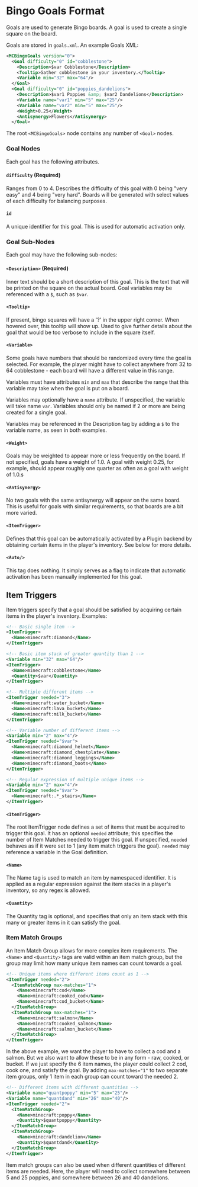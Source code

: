 # Bingo Goals Format

Goals are used to generate Bingo boards. A goal is used to create a single
square on the board.

Goals are stored in `goals.xml`. An example Goals XML:

```xml
<MCBingoGoals version="0">
  <Goal difficulty="0" id="cobblestone">
    <Description>$var Cobblestone</Description>
    <Tooltip>Gather cobblestone in your inventory.</Tooltip>
    <Variable min="32" max="64"/>
  </Goal>
  <Goal difficulty="0" id="poppies_dandelions">
    <Description>$var1 Poppies &amp; $var2 Dandelions</Description>
    <Variable name="var1" min="5" max="25"/>
    <Variable name="var2" min="5" max="25"/>
    <Weight>0.25</Weight>
    <Antisynergy>Flowers</Antisynergy>
  </Goal>
```

The root `<MCBingoGoals>` node contains any number of `<Goal>` nodes.

### Goal Nodes

Each goal has the following attributes.
 
#### `difficulty` (Required)
Ranges from 0 to 4. Describes the difficulty of this goal with 0 being "very
easy" and 4 being "very hard". Boards will be generated with select values of
each difficulty for balancing purposes.

#### `id`
A unique identifier for this goal. This is used for automatic activation only.

### Goal Sub-Nodes

Each goal may have the following sub-nodes:

#### `<Description>` (Required)
Inner text should be a short description of this goal. This is the text that 
will be printed on the square on the actual board. Goal variables may be 
referenced with a `$`, such as `$var`.

#### `<Tooltip>`
If present, bingo squares will have a '?' in the upper right corner. When 
hovered over, this tooltip will show up. Used to give further details about 
the goal that would be too verbose to include in the square itself.

#### `<Variable>`
Some goals have numbers that should be randomized every time the goal is 
selected. For example, the player might have to collect anywhere from 32 to 
64 cobblestone - each board will have a different value in this range.

Variables must have attributes `min` and `max` that describe the range that 
this variable may take when the goal is put on a board.

Variables may optionally have a `name` attribute. If unspecified, the 
variable will take name `var`. Variables should only be named if 2 or more 
are being created for a single goal.

Variables may be referenced in the Description tag by adding a `$` to the 
variable name, as seen in both examples.

#### `<Weight>`
Goals may be weighted to appear more or less frequently on the board. If not 
specified, goals have a weight of 1.0. A goal with weight 0.25, for example, 
should appear roughly one quarter as often as a goal with weight of 1.0.s

#### `<Antisynergy>`
No two goals with the same antisynergy will appear on the same board. This is
useful for goals with similar requirements, so that boards are a bit more
varied.

#### `<ItemTrigger>`
Defines that this goal can be automatically activated by a Plugin backend by 
obtaining certain items in the player's inventory. See below for more details.

#### `<Auto/>`
This tag does nothing. It simply serves as a flag to indicate that automatic 
activation has been manually implemented for this goal.

## Item Triggers
Item triggers specify that a goal should be satisfied by acquiring 
certain items in the player's inventory. Examples:
```xml
<!-- Basic single item -->
<ItemTrigger>
  <Name>minecraft:diamond</Name>
</ItemTrigger>

<!-- Basic item stack of greater quantity than 1 -->
<Variable min="32" max="64"/>
<ItemTrigger>
  <Name>minecraft:cobblestone</Name>
  <Quantity>$var</Quantity>
</ItemTrigger>

<!-- Multiple different items -->
<ItemTrigger needed="3">
  <Name>minecraft:water_bucket</Name>
  <Name>minecraft:lava_bucket</Name>
  <Name>minecraft:milk_bucket</Name>
</ItemTrigger>

<!-- Variable number of different items -->
<Variable min="2" max="4"/>
<ItemTrigger needed="$var">
  <Name>minecraft:diamond_helmet</Name>
  <Name>minecraft:diamond_chestplate</Name>
  <Name>minecraft:diamond_leggings</Name>
  <Name>minecraft:diamond_boots</Name>
</ItemTrigger>

<!-- Regular expression of multiple unique items -->
<Variable min="2" max="4"/>
<ItemTrigger needed="$var">
  <Name>minecraft:.*_stairs</Name>
</ItemTrigger>
```

#### `<ItemTrigger>`
The root ItemTrigger node defines a set of items that must be acquired to 
trigger this goal. It has an optional `needed` attribute; this specifies the 
number of Item Matches needed to trigger this goal. If unspecified, `needed` 
behaves as if it were set to 1 (any item match triggers the goal). `needed` 
may reference a variable in the Goal definition.

#### `<Name>`
The Name tag is used to match an item by namespaced identifier. It is 
applied as a regular expression against the item stacks in a player's 
inventory, so any regex is allowed.

#### `<Quantity>`
The Quantity tag is optional, and specifies that only an item stack with 
this many or greater items in it can satisfy the goal.

### Item Match Groups
An Item Match Group allows for more complex item requirements. The `<Name>` 
and `<Quantity>` tags are valid within an item match group, but the group 
may limit how many unique item names can count towards a goal.

```xml
<!-- Unique items where different items count as 1 -->
<ItemTrigger needed="2">
  <ItemMatchGroup max-matches="1">
    <Name>minecraft:cod</Name>
    <Name>minecraft:cooked_cod</Name>
    <Name>minecraft:cod_bucket</Name>
  </ItemMatchGroup>
  <ItemMatchGroup max-matches="1">
    <Name>minecraft:salmon</Name>
    <Name>minecraft:cooked_salmon</Name>
    <Name>minecraft:salmon_bucket</Name>
  </ItemMatchGroup>
</ItemTrigger>
```

In the above example, we want the player to have to collect a cod and a 
salmon. But we also want to allow these to be in any form - raw, cooked, or 
bucket. If we just specify the 6 item names, the player could collect 2 cod, 
cook one, and satisfy the goal. By adding `max-matches="1"` to two separate 
item groups, only 1 item in each group can count toward the needed 2.

```xml
<!-- Different items with different quantities -->
<Variable name="quantpoppy" min="5" max="25"/>
<Variable name="quantdand" min="26" max="40"/>
<ItemTrigger needed="2">
  <ItemMatchGroup>
    <Name>minecraft:poppy</Name>
    <Quantity>$quantpoppy</Quantity>
  </ItemMatchGroup>
  <ItemMatchGroup>
    <Name>minecraft:dandelion</Name>
    <Quantity>$quantdand</Quantity>
  </ItemMatchGroup>
</ItemTrigger>
```

Item match groups can also be used when different quantities of different 
items are needed. Here, the player will need to collect somewhere between 5 
and 25 poppies, and somewhere between 26 and 40 dandelions.
